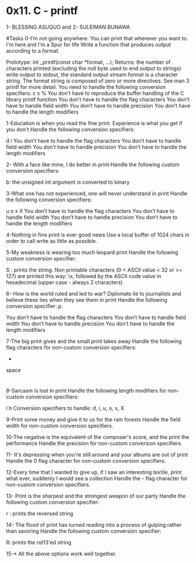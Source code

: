 # 0x11. C - printf
1- BLESSING ASUQUO and
2- SULEIMAN BUNAWA


#Tasks
0-I'm not going anywhere. You can print that wherever you want to. I'm here and I'm a Spur for life
Write a function that produces output according to a format.

Prototype: int _printf(const char *format, ...);
Returns: the number of characters printed (excluding the null byte used to end output to strings)
write output to stdout, the standard output stream
format is a character string. The format string is composed of zero or more directives. See man 3 printf for more detail. You need to handle the following conversion specifiers:
c
s
%
You don’t have to reproduce the buffer handling of the C library printf function
You don’t have to handle the flag characters
You don’t have to handle field width
You don’t have to handle precision
You don’t have to handle the length modifiers

1-Education is when you read the fine print. Experience is what you get if you don't
Handle the following conversion specifiers:

d
i
You don’t have to handle the flag characters
You don’t have to handle field width
You don’t have to handle precision
You don’t have to handle the length modifiers

2- With a face like mine, I do better in print
Handle the following custom conversion specifiers:

b: the unsigned int argument is converted to binary

3-What one has not experienced, one will never understand in print
Handle the following conversion specifiers:

u
o
x
X
You don’t have to handle the flag characters
You don’t have to handle field width
You don’t have to handle precision
You don’t have to handle the length modifiers


4-Nothing in fine print is ever good news
Use a local buffer of 1024 chars in order to call write as little as possible.

5-My weakness is wearing too much leopard print
Handle the following custom conversion specifier:

S : prints the string.
Non printable characters (0 < ASCII value < 32 or >= 127) are printed this way: \x, followed by the ASCII code value in hexadecimal (upper case - always 2 characters)

6- How is the world ruled and led to war? Diplomats lie to journalists and believe these lies when they see them in print
Handle the following conversion specifier: p.

You don’t have to handle the flag characters
You don’t have to handle field width
You don’t have to handle precision
You don’t have to handle the length modifiers

7-The big print gives and the small print takes away
Handle the following flag characters for non-custom conversion specifiers:

+
space
#

8-Sarcasm is lost in print
Handle the following length modifiers for non-custom conversion specifiers:

l
h
Conversion specifiers to handle: d, i, u, o, x, X

9-Print some money and give it to us for the rain forests
Handle the field width for non-custom conversion specifiers.

10-The negative is the equivalent of the composer's score, and the print the performance
Handle the precision for non-custom conversion specifiers.

11- It's depressing when you're still around and your albums are out of print
Handle the 0 flag character for non-custom conversion specifiers.

12-Every time that I wanted to give up, if I saw an interesting textile, print what ever, suddenly I would see a collection
Handle the - flag character for non-custom conversion specifiers.

13- Print is the sharpest and the strongest weapon of our party
Handle the following custom conversion specifier:

r : prints the reversed string

14- The flood of print has turned reading into a process of gulping rather than savoring
Handle the following custom conversion specifier:

R: prints the rot13'ed string

15-*
All the above options work well together.
